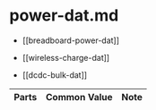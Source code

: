 
# power-dat.md

- [[breadboard-power-dat]]

- [[wireless-charge-dat]]

- [[dcdc-bulk-dat]]




| Parts | Common Value | Note |
| ----- | ------------ | ---- |